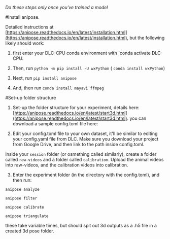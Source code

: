 *Do these steps only once you've trained a model*

#Install anipose. 

Detailed instructions at [https://anipose.readthedocs.io/en/latest/installation.html](https://anipose.readthedocs.io/en/latest/installation.html), but the following likely should work:

1. first enter your DLC-CPU conda environment with `conda activate DLC-CPU.

2. Then, run `python -m pip install -U wxPython` ( `conda install wxPython`)

3. Next, run `pip install anipose`

4. And, then run `conda install mayavi ffmpeg`

#Set-up folder structure
1. Set-up the folder structure for your experiment, details here: [https://anipose.readthedocs.io/en/latest/start3d.html](https://anipose.readthedocs.io/en/latest/start3d.html). you can download a sample config.toml file here:

2. Edit your config.toml file to your own dataset, it'll be similar to editing your config.yaml file from DLC. Make sure you download your project from Google Drive, and then link to the path inside config.toml.

Inside your `session` folder (or osmething called similarly), create a folder called `raw-videos` and a folder called `calibration`. Upload the animal videos into raw-videos, and the calibration videos into calibration.

3. Enter the experiment folder (in the directory with the config.toml), and then run:

`anipose analyze`

`anipose filter`

`anipose calibrate`

`anipose triangulate`

these take variable times, but should spit out 3d outputs as a .h5 file in a created 3d pose folder.
